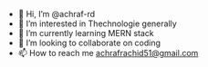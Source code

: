 - 👋 Hi, I’m @achraf-rd
- 👀 I’m interested in Thechnologie generally
- 🌱 I’m currently learning MERN stack 
- 💞️ I’m looking to collaborate on coding
- 📫 How to reach me achrafrachid51@gmail.com


<!---
achraf-rd/achraf-rd is a ✨ special ✨ repository because its `README.md` (this file) appears on your GitHub profile.
You can click the Preview link to take a look at your changes.
--->
